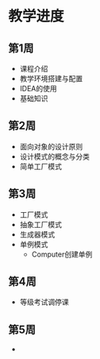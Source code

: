 # 教学进度
## 第1周
- 课程介绍
- 教学环境搭建与配置
- IDEA的使用
- 基础知识
## 第2周
- 面向对象的设计原则
- 设计模式的概念与分类
- 简单工厂模式
## 第3周
- 工厂模式
- 抽象工厂模式
- 生成器模式
- 单例模式
  - Computer创建单例
## 第4周
- 等级考试调停课
## 第5周
- 